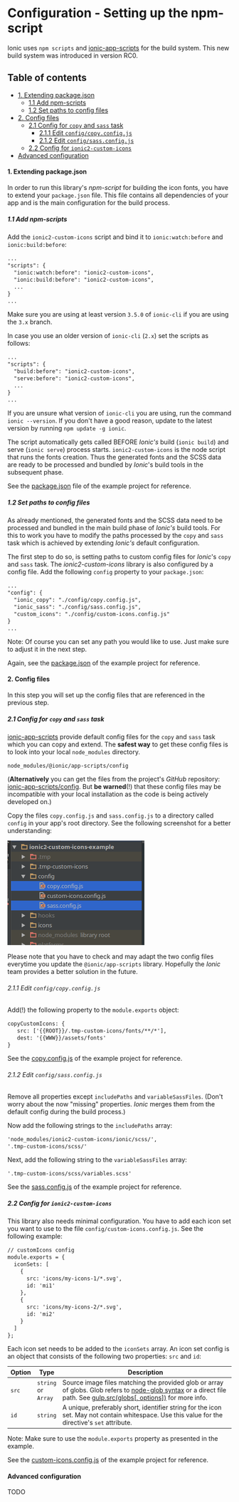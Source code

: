 Configuration - Setting up the npm-script
=========================================

Ionic uses `npm scripts` and [ionic-app-scripts](https://github.com/driftyco/ionic-app-scripts) for the build system. This new build system was introduced in version RC0.

Table of contents
------------------

<!-- toc -->

- [1. Extending package.json](#1-extending-packagejson)
  * [1.1 Add npm-scripts](#11-add-npm-scripts)
  * [1.2 Set paths to config files](#12-set-paths-to-config-files)
- [2. Config files](#2-config-files)
  * [2.1 Config for `copy` and `sass` task](#21-config-for-copy-and-sass-task)
    + [2.1.1 Edit `config/copy.config.js`](#211-edit-configcopyconfigjs)
    + [2.1.2 Edit `config/sass.config.js`](#212-edit-configsassconfigjs)
  * [2.2 Config for `ionic2-custom-icons`](#22-config-for-ionic2-custom-icons)
- [Advanced configuration](#advanced-configuration)

<!-- tocstop -->

#### 1. Extending package.json 

In order to run this library's *npm-script* for building the icon fonts, you have to extend your `package.json` file. This file contains all dependencies of your app and is the main configuration for the build process. 

##### 1.1 Add npm-scripts

Add the `ionic2-custom-icons` script and bind it to `ionic:watch:before` and `ionic:build:before`:

```
...
"scripts": {
  "ionic:watch:before": "ionic2-custom-icons",
  "ionic:build:before": "ionic2-custom-icons",
  ...
}
...
```

Make sure you are using at least version `3.5.0` of `ionic-cli` if you are using the `3.x` branch. 

In case you use an older version of `ionic-cli` (`2.x`) set the scripts as follows:

```
...
"scripts": {
  "build:before": "ionic2-custom-icons",
  "serve:before": "ionic2-custom-icons",
  ...
}
...
```

If you are unsure what version of `ionic-cli` you are using, run the command `ionic --version`. If you don't have a good reason, update to the latest version by running `npm update -g ionic`.

The script automatically gets called BEFORE *Ionic's* build (`ionic build`) and serve (`ionic serve`) process starts. `ionic2-custom-icons` is the node script that runs the fonts creation. Thus the generated fonts and the SCSS data are ready to be processed and bundled by *Ionic*'s build tools in the subsequent phase.

See the [package.json](https://github.com/GerritErpenstein/ionic2-custom-icons-example/blob/master/package.json) file of the example project for reference.

##### 1.2 Set paths to config files

As already mentioned, the generated fonts and the SCSS data need to be processed and bundled in the main build phase of *Ionic's* build tools. For this to work you have to modify the paths processed by the `copy` and `sass` task which is achieved by extending *Ionic's* default configuration.

The first step to do so, is setting paths to custom config files for *Ionic*'s `copy` and `sass` task. The *ionic2-custom-icons* library is also configured by a config file.
Add the following `config` property to your `package.json`:
```
...
"config": {
  "ionic_copy": "./config/copy.config.js",
  "ionic_sass": "./config/sass.config.js",
  "custom_icons": "./config/custom-icons.config.js"
}
...
```

Note: Of course you can set any path you would like to use. Just make sure to adjust it in the next step. 

Again, see the [package.json](https://github.com/GerritErpenstein/ionic2-custom-icons-example/blob/master/package.json) of the example project for reference.

#### 2. Config files

In this step you will set up the config files that are referenced in the previous step.
 
##### 2.1 Config for `copy` and `sass` task

[ionic-app-scripts](https://github.com/driftyco/ionic-app-scripts) provide default config files for the `copy` and `sass` task which you can copy and extend.
The **safest way** to get these config files is to look into your local `node_modules` directory.
```
node_modules/@ionic/app-scripts/config
```

(**Alternatively** you can get the files from the project's *GitHub* repository: [ionic-app-scripts/config](https://github.com/driftyco/ionic-app-scripts/tree/master/config). But **be warned**(!) that these config files may be incompatible with your local installation as the code is being actively developed on.) 

Copy the files `copy.config.js` and `sass.config.js` to a directory called `config` in your app's root directory. See the following screenshot for a better understanding:

![screenshot-dir-structure](https://raw.githubusercontent.com/GerritErpenstein/ionic2-custom-icons/master/resources/screenshot-dir-structure.png)

Please note that you have to check and may adapt the two config files everytime you update the `@ionic/app-scripts` library. Hopefully the *Ionic* team provides a better solution in the future.

###### 2.1.1 Edit `config/copy.config.js`

Add(!) the following property to the `module.exports` object:
```
copyCustomIcons: {
   src: ['{{ROOT}}/.tmp-custom-icons/fonts/**/*'],
   dest: '{{WWW}}/assets/fonts'
}
```

See the [copy.config.js](https://github.com/GerritErpenstein/ionic2-custom-icons-example/blob/master/config/copy.config.js) of the example project for reference.

###### 2.1.2 Edit `config/sass.config.js`

Remove all properties except `includePaths` and `variableSassFiles`. (Don't worry about the now "missing" properties. *Ionic* merges them from the default config during the build process.)

Now add the following strings to the `includePaths` array:
```
'node_modules/ionic2-custom-icons/ionic/scss/',
'.tmp-custom-icons/scss/'
```

Next, add the following string to the `variableSassFiles` array:
```
'.tmp-custom-icons/scss/variables.scss'
```

See the [sass.config.js](https://github.com/GerritErpenstein/ionic2-custom-icons-example/blob/master/config/sass.config.js) of the example project for reference.

##### 2.2 Config for `ionic2-custom-icons`

This library also needs minimal configuration. You have to add each icon set you want to use to the file `config/custom-icons.config.js`.
See the following example:
```
// customIcons config
module.exports = {
  iconSets: [
    {
      src: 'icons/my-icons-1/*.svg',
      id: 'mi1'
    },
    {
      src: 'icons/my-icons-2/*.svg',
      id: 'mi2'
    }
  ]
};
```
Each icon set needs to be added to the `iconSets` array. An icon set config is an object that consists of the following two properties: `src` and `id`:

| Option | Type | Description |
| --- | --- | --- |
| `src` | `string`<br>or<br>`Array` |  Source image files matching the provided glob or array of globs. Glob refers to [ node-glob syntax](https://github.com/isaacs/node-glob) or a direct file path.  See [gulp.src(globs[, options])](https://gulp.readme.io/docs/gulpsrcglobs-options)  for more info. |
| `id` | `string` | A unique, preferably short, identifier string for the icon set. May not contain whitespace. Use this value for the directive's `set` attribute. |

Note: Make sure to use the `module.exports` property as presented in the example. 

See the [custom-icons.config.js](https://github.com/GerritErpenstein/ionic2-custom-icons-example/blob/master/config/custom-icons.config.js) of the example project for reference.

#### Advanced configuration

TODO
